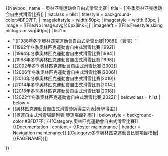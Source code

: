{{Navbox
| name = 奥林匹克运动会自由式滑雪比赛
| title = [[冬季奥林匹克运动会自由式滑雪比赛]]
| listclass = hlist
| titlestyle = background-color:#BFD7FF;
| imageleftstyle = width:60px; <!-- minimize width used by left image cell -->
| imagestyle = width:60px; <!-- same as imageleftstyle to center the list -->
| image = [[File:No image.svg|40px|link=]] <!-- empty right image to center the list -->
| imageleft = [[File:Freestyle skiing pictogram.svg|40px]]
| list1 = 
* ''[[1988年冬季奧林匹克運動會自由式滑雪比賽|1988]]（表演）''
* [[1992年冬季奧林匹克運動會自由式滑雪比賽|1992]]
* [[1994年冬季奧林匹克運動會自由式滑雪比賽|1994]]
* [[1998年冬季奧林匹克運動會自由式滑雪比賽|1998]]
* [[2002年冬季奧林匹克運動會自由式滑雪比賽|2002]]
* [[2006年冬季奧林匹克運動會自由式滑雪比賽|2006]]
* [[2010年冬季奧林匹克運動會自由式滑雪比賽|2010]]
* [[2014年冬季奧林匹克運動會自由式滑雪比賽|2014]]
* [[2018年冬季奧林匹克運動會自由式滑雪比賽|2018]]
* [[2022年冬季奧林匹克運動會自由式滑雪比賽|2022]]
| belowclass = hlist
| below = 
* [[奧林匹克運動會自由式滑雪獎牌得主列表|獎牌得主]]
* [[奧運自由式滑雪場館列表|奧運場館列表]]
| belowstyle = background-color:#BFD7FF;
}}<includeonly>[[Category:奧林匹克運動會自由式滑雪比賽]]</includeonly><noinclude>{{Documentation | content =
{{Roster maintenance | header = Navigation maintenance}}
[[Category:冬季奧林匹克運動會比賽項目模板|{{PAGENAME}}]]

}}</noinclude>